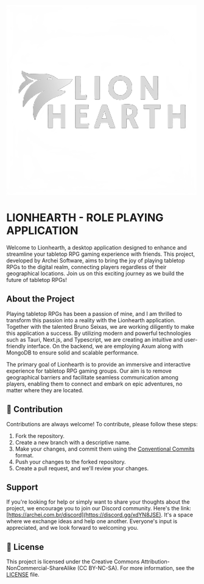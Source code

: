 ![Lionhearth Logo](client/public/assets/images/Lionhearth.png)
# LIONHEARTH - ROLE PLAYING APPLICATION
Welcome to Lionhearth, a desktop application designed to enhance and streamline your tabletop RPG gaming experience with friends. 
This project, developed by Archei Software, aims to bring the joy of playing tabletop RPGs to the digital realm, connecting players regardless of their geographical locations.
Join us on this exciting journey as we build the future of tabletop RPGs!

## About the Project
Playing tabletop RPGs has been a passion of mine, and I am thrilled to transform this passion into a reality with the Lionhearth application.
Together with the talented Bruno Seixas, we are working diligently to make this application a success.
By utilizing modern and powerful technologies such as Tauri, Next.js, and Typescript, we are creating an intuitive and user-friendly interface.
On the backend, we are employing Axum along with MongoDB to ensure solid and scalable performance.

The primary goal of Lionhearth is to provide an immersive and interactive experience for tabletop RPG gaming groups.
Our aim is to remove geographical barriers and facilitate seamless communication among players, enabling them to connect and embark on epic adventures, no matter where they are located.

## 🤝 Contribution

Contributions are always welcome! To contribute, please follow these steps:

1. Fork the repository.
2. Create a new branch with a descriptive name.
3. Make your changes, and commit them using the [Conventional Commits](https://www.conventionalcommits.org/) format.
4. Push your changes to the forked repository.
5. Create a pull request, and we'll review your changes.

## Support

If you're looking for help or simply want to share your thoughts about the project, we encourage you to join our Discord community. Here's the link: [https://archei.com.br/discord](https://discord.gg/xdYN8JSE). It's a space where we exchange ideas and help one another. Everyone's input is appreciated, and we look forward to welcoming you.

## 📜 License

This project is licensed under the Creative Commons Attribution-NonCommercial-ShareAlike (CC BY-NC-SA). For more information, see the [LICENSE](./LICENSE) file.
